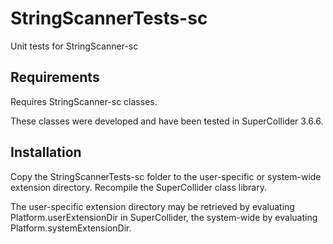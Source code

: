 # StringScannerTests-sc

Unit tests for StringScanner-sc

## Requirements

Requires StringScanner-sc classes.

These classes were developed and have been tested in SuperCollider 3.6.6.

## Installation

Copy the StringScannerTests-sc folder to the user-specific or system-wide extension directory. Recompile the SuperCollider class library.

The user-specific extension directory may be retrieved by evaluating Platform.userExtensionDir in SuperCollider, the system-wide by evaluating Platform.systemExtensionDir.
